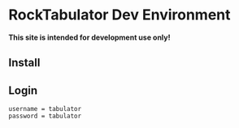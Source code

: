 # RockTabulator Dev Environment

**This site is intended for development use only!**

## Install

## Login

```
username = tabulator
password = tabulator
```
